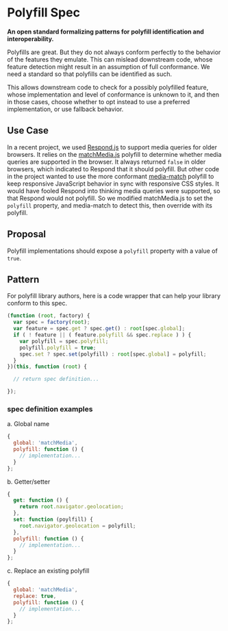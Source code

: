 # Polyfill Spec

**An open standard formalizing patterns for polyfill identification and interoperability.**

Polyfills are great. But they do not always conform perfectly to the behavior of the features they emulate. This can mislead downstream code, whose feature detection might result in an assumption of full conformance. We need a standard so that polyfills can be identified as such.

This allows downstream code to check for a possibly polyfilled feature, whose implementation and level of conformance is unknown to it, and then in those cases, choose whether to opt instead to use a preferred implementation, or use fallback behavior.

## Use Case

In a recent project, we used [Respond.js](https://github.com/scottjehl/Respond) to support media queries for older browsers. It relies on the [matchMedia.js](https://github.com/paulirish/matchMedia.js) polyfill to determine whether media queries are supported in the browser. It always returned `false` in older browsers, which indicated to Respond that it should polyfill. But other code in the project wanted to use the more conformant  [media-match](https://github.com/weblinc/media-match) polyfill to keep responsive JavaScript behavior in sync with responsive CSS styles. It would have fooled Respond into thinking media queries were supported, so that Respond would not polyfill. So we modified matchMedia.js to set the `polyfill` property, and media-match to detect this, then override with its polyfill.


## Proposal

Polyfill implementations should expose a `polyfill` property with a value of `true`.

##  Pattern

For polyfill library authors, here is a code wrapper that can help your library conform to this spec.

```js
(function (root, factory) {
  var spec = factory(root);
  var feature = spec.get ? spec.get() : root[spec.global];
  if ( ! feature || ( feature.polyfill && spec.replace ) ) {
    var polyfill = spec.polyfill;
    polyfill.polyfill = true;
    spec.set ? spec.set(polyfill) : root[spec.global] = polyfill;
  }
})(this, function (root) {

  // return spec definition...

});
```

### spec definition examples

a. Global name
  ```js
  {
    global: 'matchMedia',
    polyfill: function () {
      // implementation...
    }
  };
  ```

b. Getter/setter
  ```js
  {
    get: function () {
      return root.navigator.geolocation;
    },
    set: function (poylfill) {
      root.navigator.geolocation = polyfill;
    },
    polyfill: function () {
      // implementation...
    }
  };
  ```

c. Replace an existing polyfill
  ```js
  {
    global: 'matchMedia',
    replace: true,
    polyfill: function () {
      // implementation...
    }
  };
  ```
